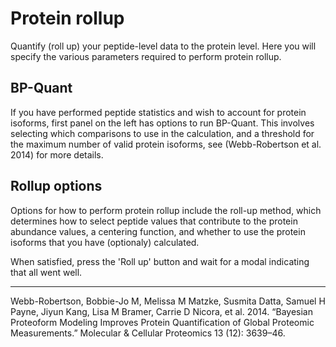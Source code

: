 # Protein rollup

Quantify (roll up) your peptide-level data to the protein level.  Here you will specify the various parameters required to perform protein rollup.  

## BP-Quant
If you have performed peptide statistics and wish to account for protein isoforms, first panel on the left has options to run BP-Quant.  This involves selecting which comparisons to use in the calculation, and a threshold for the maximum number of valid protein isoforms, see (Webb-Robertson et al. 2014) for more details.

## Rollup options

Options for how to perform protein rollup include the roll-up method, which determines how to select peptide values that contribute to the protein abundance values, a centering function, and whether to use the protein isoforms that you have (optionaly) calculated.

When satisfied, press the 'Roll up' button and wait for a modal indicating that all went well.

***

Webb-Robertson, Bobbie-Jo M, Melissa M Matzke, Susmita Datta, Samuel H Payne, Jiyun Kang, Lisa M Bramer, Carrie D Nicora, et al. 2014. “Bayesian Proteoform Modeling Improves Protein Quantification of Global Proteomic Measurements.” Molecular & Cellular Proteomics 13 (12): 3639–46.